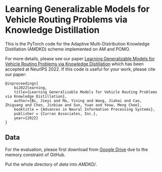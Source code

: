 # Learning Generalizable Models for Vehicle Routing Problems via Knowledge Distillation

This is the PyTorch code for the Adaptive Multi-Distribution Knowledge Distillation (AMDKD) scheme implemented on AM and POMO.

For more details, please see our paper [Learning Generalizable Models for Vehicle Routing Problems via Knowledge Distillation]() which has been accepted at NeurIPS 2022. If this code is useful for your work, please cite our paper:

```
@inproceedings{
    bi2022learning,
    title={Learning Generalizable Models for Vehicle Routing Problems via Knowledge Distillation},
    author={Bi, Jieyi and Ma, Yining and Wang, Jiahai and Cao, Zhiguang and Chen, Jinbiao and Sun, Yuan and Yeow, Meng Chee},
    booktitle = {Advances in Neural Information Processing Systems},
    publisher = {Curran Associates, Inc.},
    year={2022}
}
```

## Data 

For the evaluation, please first download from [Google Drive](https://drive.google.com/drive/folders/1-Jf1Rj88zPHWoUlj71ssRiX52b6Ex0Q9?usp=sharing) due to the memory constraint of GitHub.

Put the whole directory of _data_ into _AMDKD/_.
 
